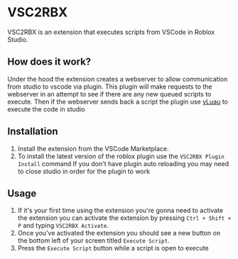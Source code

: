 # VSC2RBX
VSC2RBX is an extension that executes scripts from VSCode in Roblox Studio.

## How does it work?
Under the hood the extension creates a webserver to allow communication from studio to vscode via plugin. This plugin will make requests to the webserver in an attempt to see if there are any new queued scripts to execute. Then if the webserver sends back a script the plugin use [vLuau](https://github.com/kosuke14/vLuau) to execute the code in studio

## Installation
1. Install the extension from the VSCode Marketplace.
2. To install the latest version of the roblox plugin use the `VSC2RBX Plugin Install` command
	If you don't have plugin auto reloading you may need to close studio in order for the plugin to work 

## Usage
1. If it's your first time using the extension you're gonna need to activate the extension you can activate the extension by pressing `Ctrl + Shift + P` and typing `VSC2RBX Activate`.
2. Once you've activated the extension you should see a new button on the bottom left of your screen titled `Execute Script`.
3. Press the `Execute Script` button while a script is open to execute